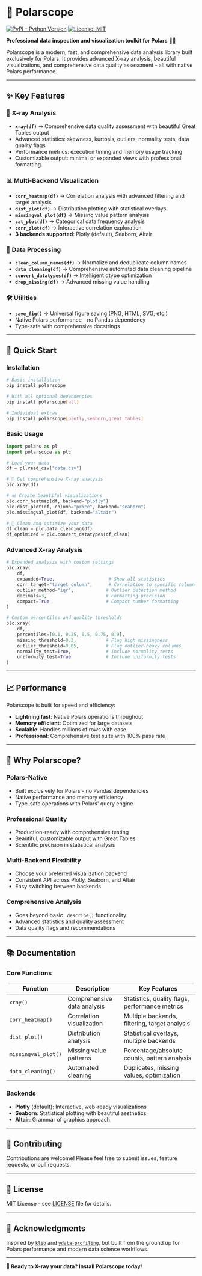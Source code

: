 # 🔬 Polarscope

[![PyPI - Python Version](https://img.shields.io/pypi/pyversions/polars.svg)](https://pypi.org/project/polars/)
[![License: MIT](https://img.shields.io/badge/License-MIT-yellow.svg)](LICENSE)

**Professional data inspection and visualization toolkit for Polars** 🐻‍❄️

Polarscope is a modern, fast, and comprehensive data analysis library built exclusively for Polars. It provides advanced X-ray analysis, beautiful visualizations, and comprehensive data quality assessment - all with native Polars performance.

---

## ✨ Key Features

### 🔬 **X-ray Analysis**
- **`xray(df)`** → Comprehensive data quality assessment with beautiful Great Tables output
- Advanced statistics: skewness, kurtosis, outliers, normality tests, data quality flags
- Performance metrics: execution timing and memory usage tracking
- Customizable output: minimal or expanded views with professional formatting

### 📊 **Multi-Backend Visualization**
- **`corr_heatmap(df)`** → Correlation analysis with advanced filtering and target analysis
- **`dist_plot(df)`** → Distribution plotting with statistical overlays
- **`missingval_plot(df)`** → Missing value pattern analysis
- **`cat_plot(df)`** → Categorical data frequency analysis
- **`corr_plot(df)`** → Interactive correlation exploration
- **3 backends supported**: Plotly (default), Seaborn, Altair

### 🧹 **Data Processing**
- **`clean_column_names(df)`** → Normalize and deduplicate column names
- **`data_cleaning(df)`** → Comprehensive automated data cleaning pipeline
- **`convert_datatypes(df)`** → Intelligent dtype optimization
- **`drop_missing(df)`** → Advanced missing value handling

### 🛠️ **Utilities**
- **`save_fig()`** → Universal figure saving (PNG, HTML, SVG, etc.)
- Native Polars performance - no Pandas dependency
- Type-safe with comprehensive docstrings

---

## 🚀 Quick Start

### Installation

```bash
# Basic installation
pip install polarscope

# With all optional dependencies
pip install polarscope[all]

# Individual extras
pip install polarscope[plotly,seaborn,great_tables]
```

### Basic Usage

```python
import polars as pl
import polarscope as plc

# Load your data
df = pl.read_csv("data.csv")

# 🔬 Get comprehensive X-ray analysis
plc.xray(df)

# 📊 Create beautiful visualizations
plc.corr_heatmap(df, backend="plotly")
plc.dist_plot(df, column="price", backend="seaborn")
plc.missingval_plot(df, backend="altair")

# 🧹 Clean and optimize your data
df_clean = plc.data_cleaning(df)
df_optimized = plc.convert_datatypes(df_clean)
```

### Advanced X-ray Analysis

```python
# Expanded analysis with custom settings
plc.xray(
    df,
    expanded=True,                    # Show all statistics
    corr_target="target_column",      # Correlation to specific column
    outlier_method="iqr",            # Outlier detection method
    decimals=3,                      # Formatting precision
    compact=True                     # Compact number formatting
)

# Custom percentiles and quality thresholds
plc.xray(
    df,
    percentiles=[0.1, 0.25, 0.5, 0.75, 0.9],
    missing_threshold=0.3,           # Flag high missingness
    outlier_threshold=0.05,          # Flag outlier-heavy columns
    normality_test=True,             # Include normality tests
    uniformity_test=True             # Include uniformity tests
)
```

---

## 📈 Performance

Polarscope is built for speed and efficiency:

- **Lightning fast**: Native Polars operations throughout
- **Memory efficient**: Optimized for large datasets
- **Scalable**: Handles millions of rows with ease
- **Professional**: Comprehensive test suite with 100% pass rate

---

## 🎯 Why Polarscope?

### **Polars-Native**
- Built exclusively for Polars - no Pandas dependencies
- Native performance and memory efficiency
- Type-safe operations with Polars' query engine

### **Professional Quality**
- Production-ready with comprehensive testing
- Beautiful, customizable output with Great Tables
- Scientific precision in statistical analysis

### **Multi-Backend Flexibility**
- Choose your preferred visualization backend
- Consistent API across Plotly, Seaborn, and Altair
- Easy switching between backends

### **Comprehensive Analysis**
- Goes beyond basic `.describe()` functionality
- Advanced statistics and quality assessment
- Data quality flags and recommendations

---

## 📚 Documentation

### Core Functions

| Function | Description | Key Features |
|----------|-------------|--------------|
| `xray()` | Comprehensive data analysis | Statistics, quality flags, performance metrics |
| `corr_heatmap()` | Correlation visualization | Multiple backends, filtering, target analysis |
| `dist_plot()` | Distribution analysis | Statistical overlays, multiple backends |
| `missingval_plot()` | Missing value patterns | Percentage/absolute counts, pattern analysis |
| `data_cleaning()` | Automated cleaning | Duplicates, missing values, optimization |

### Backends

- **Plotly** (default): Interactive, web-ready visualizations
- **Seaborn**: Statistical plotting with beautiful aesthetics  
- **Altair**: Grammar of graphics approach

---

## 🤝 Contributing

Contributions are welcome! Please feel free to submit issues, feature requests, or pull requests.

---

## 📄 License

MIT License - see [LICENSE](LICENSE) file for details.

---

## 🙏 Acknowledgments

Inspired by [`klib`](https://github.com/akanz1/klib) and [`ydata-profiling`](https://github.com/ydataai/ydata-profiling), but built from the ground up for Polars performance and modern data science workflows.

---

**🔬 Ready to X-ray your data? Install Polarscope today!**